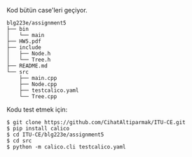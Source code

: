 Kod bütün case'leri geçiyor. 

```
blg223e/assignment5
├── bin
│   └── main
├── HW5.pdf
├── include
│   ├── Node.h
│   └── Tree.h
├── README.md
└── src
    ├── main.cpp
    ├── Node.cpp
    ├── testcalico.yaml
    └── Tree.cpp

```

Kodu test etmek için:

```shell
$ git clone https://github.com/CihatAltiparmak/ITU-CE.git
$ pip install calico
$ cd ITU-CE/blg223e/assignment5
$ cd src
$ python -m calico.cli testcalico.yaml
```
